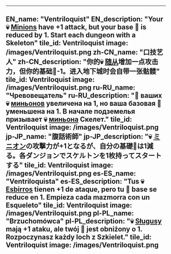 ---

EN_name: "Ventriloquist"
EN_description: "Your 💀 <u>Minions</u> have +1 attack, but your base 🔸 is reduced by 1. Start each dungeon with a Skeleton"
tile_id: Ventriloquist
image: /images/Ventriloquist.png
zh-CN_name: "口技艺人"
zh-CN_description: "你的💀 <u>随从</u>增加一点攻击力，但你的基础🔸-1。进入地下城时会自带一张骷髅"
tile_id: Ventriloquist
image: /images/Ventriloquist.png
ru-RU_name: "Чревовещатель"
ru-RU_description: "🔸 ваших 💀 <u>миньонов</u> увеличена на 1, но ваша базовая 🔸 уменьшена на 1. В начале подземелья призывает 💀 <u>миньона</u> Скелет."
tile_id: Ventriloquist
image: /images/Ventriloquist.png
jp-JP_name: "腹話術師"
jp-JP_description: "💀 <u>ミニオン</u>の攻撃力が+1となるが、自分の基礎🔸は1減る。各ダンジョンでスケルトンを1枚持ってスタートする"
tile_id: Ventriloquist
image: /images/Ventriloquist.png
es-ES_name: "Ventriloquista"
es-ES_description: "Tus 💀 <u>Esbirros</u> tienen +1 de ataque, pero tu 🔸 base se reduce en 1. Empieza cada mazmorra con un Esqueleto"
tile_id: Ventriloquist
image: /images/Ventriloquist.png
pl-PL_name: "Brzuchomówca"
pl-PL_description: "💀 <u>Sługusy</u> mają +1 ataku, ale twój 🔸 jest obniżony o 1. Rozpoczynasz każdy loch z Szkielet."
tile_id: Ventriloquist
image: /images/Ventriloquist.png
---